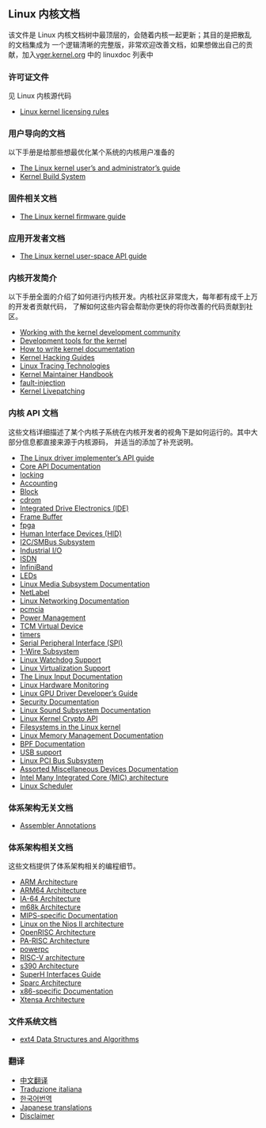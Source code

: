 ## Linux 内核文档
该文件是 Linux 内核文档树中最顶层的，会随着内核一起更新；其目的是把散乱的文档集成为
一个逻辑清晰的完整版，非常欢迎改善文档，如果想做出自己的贡献，加入[vger.kernel.org](vger.kernel.org)
中的 linuxdoc 列表中

### 许可证文件
见 Linux 内核源代码
- [Linux kernel licensing rules](https://www.kernel.org/doc/html/latest/process/license-rules.html#kernel-licensing)

### 用户导向的文档
以下手册是给那些想最优化某个系统的内核用户准备的
- [The Linux kernel user’s and administrator’s guide](https://www.kernel.org/doc/html/latest/admin-guide/index.htmlThe)
- [Kernel Build System](https://www.kernel.org/doc/html/latest/kbuild/index.html)

### 固件相关文档
- [The Linux kernel firmware guide](https://www.kernel.org/doc/html/latest/firmware-guide/index.html)

### 应用开发者文档
- [The Linux kernel user-space API guide](https://www.kernel.org/doc/html/latest/userspace-api/index.html)

### 内核开发简介
以下手册全面的介绍了如何进行内核开发。内核社区非常庞大，每年都有成千上万的开发者贡献代码，
了解如何这些内容会帮助你更快的将你改善的代码贡献到社区。
- [Working with the kernel development community](https://www.kernel.org/doc/html/latest/process/index.html)
- [Development tools for the kernel](https://www.kernel.org/doc/html/latest/dev-tools/index.html)
- [How to write kernel documentation](https://www.kernel.org/doc/html/latest/doc-guide/index.html)
- [Kernel Hacking Guides](https://www.kernel.org/doc/html/latest/kernel-hacking/index.html)
- [Linux Tracing Technologies](https://www.kernel.org/doc/html/latest/trace/index.html)
- [Kernel Maintainer Handbook](https://www.kernel.org/doc/html/latest/maintainer/index.html)
- [fault-injection](https://www.kernel.org/doc/html/latest/fault-injection/index.html)
- [Kernel Livepatching](https://www.kernel.org/doc/html/latest/livepatch/index.html)

### 内核 API 文档
这些文档详细描述了某个内核子系统在内核开发者的视角下是如何运行的。其中大部分信息都直接来源于内核源码，
并适当的添加了补充说明。
- [The Linux driver implementer’s API guide](https://www.kernel.org/doc/html/latest/driver-api/index.html)
- [Core API Documentation](https://www.kernel.org/doc/html/latest/core-api/index.html)
- [locking](https://www.kernel.org/doc/html/latest/locking/index.html)
- [Accounting](https://www.kernel.org/doc/html/latest/accounting/index.html)
- [Block](https://www.kernel.org/doc/html/latest/block/index.html)
- [cdrom](https://www.kernel.org/doc/html/latest/cdrom/index.html)
- [Integrated Drive Electronics (IDE)](https://www.kernel.org/doc/html/latest/ide/index.html)
- [Frame Buffer](https://www.kernel.org/doc/html/latest/fb/index.html)
- [fpga](https://www.kernel.org/doc/html/latest/fpga/index.html)
- [Human Interface Devices (HID)](https://www.kernel.org/doc/html/latest/hid/index.html)
- [I2C/SMBus Subsystem](https://www.kernel.org/doc/html/latest/i2c/index.html)
- [Industrial I/O](https://www.kernel.org/doc/html/latest/iio/index.html)
- [ISDN](https://www.kernel.org/doc/html/latest/isdn/index.html)
- [InfiniBand](https://www.kernel.org/doc/html/latest/infiniband/index.html)
- [LEDs](https://www.kernel.org/doc/html/latest/leds/index.html)
- [Linux Media Subsystem Documentation](https://www.kernel.org/doc/html/latest/media/index.html)
- [NetLabel](https://www.kernel.org/doc/html/latest/netlabel/index.html)
- [Linux Networking Documentation](https://www.kernel.org/doc/html/latest/networking/index.html)
- [pcmcia](https://www.kernel.org/doc/html/latest/pcmcia/index.html)
- [Power Management](https://www.kernel.org/doc/html/latest/power/index.html)
- [TCM Virtual Device](https://www.kernel.org/doc/html/latest/target/index.html)
- [timers](https://www.kernel.org/doc/html/latest/timers/index.html)
- [Serial Peripheral Interface (SPI)](https://www.kernel.org/doc/html/latest/spi/index.html)
- [1-Wire Subsystem](https://www.kernel.org/doc/html/latest/w1/index.html)
- [Linux Watchdog Support](https://www.kernel.org/doc/html/latest/watchdog/index.html)
- [Linux Virtualization Support](https://www.kernel.org/doc/html/latest/virt/index.html)
- [The Linux Input Documentation](https://www.kernel.org/doc/html/latest/input/index.html)
- [Linux Hardware Monitoring](https://www.kernel.org/doc/html/latest/hwmon/index.html)
- [Linux GPU Driver Developer’s Guide](https://www.kernel.org/doc/html/latest/gpu/index.html)
- [Security Documentation](https://www.kernel.org/doc/html/latest/security/index.html)
- [Linux Sound Subsystem Documentation](https://www.kernel.org/doc/html/latest/sound/index.html)
- [Linux Kernel Crypto API](https://www.kernel.org/doc/html/latest/crypto/index.html)
- [Filesystems in the Linux kernel](https://www.kernel.org/doc/html/latest/filesystems/index.html)
- [Linux Memory Management Documentation](https://www.kernel.org/doc/html/latest/vm/index.html)
- [BPF Documentation](https://www.kernel.org/doc/html/latest/bpf/index.html)
- [USB support](https://www.kernel.org/doc/html/latest/usb/index.html)
- [Linux PCI Bus Subsystem](https://www.kernel.org/doc/html/latest/PCI/index.html)
- [Assorted Miscellaneous Devices Documentation](https://www.kernel.org/doc/html/latest/misc-devices/index.html)
- [Intel Many Integrated Core (MIC) architecture](https://www.kernel.org/doc/html/latest/mic/index.html)
- [Linux Scheduler](https://www.kernel.org/doc/html/latest/scheduler/index.html)

### 体系架构无关文档
- [Assembler Annotations](https://www.kernel.org/doc/html/latest/asm-annotations.html)

### 体系架构相关文档
这些文档提供了体系架构相关的编程细节。
- [ARM Architecture](https://www.kernel.org/doc/html/latest/arm/index.html)
- [ARM64 Architecture](https://www.kernel.org/doc/html/latest/arm64/index.html)
- [IA-64 Architecture](https://www.kernel.org/doc/html/latest/ia64/index.html)
- [m68k Architecture](https://www.kernel.org/doc/html/latest/m68k/index.html)
- [MIPS-specific Documentation](https://www.kernel.org/doc/html/latest/mips/index.html)
- [Linux on the Nios II architecture](https://www.kernel.org/doc/html/latest/nios2/nios2.html)
- [OpenRISC Architecture](https://www.kernel.org/doc/html/latest/openrisc/index.html)
- [PA-RISC Architecture](https://www.kernel.org/doc/html/latest/parisc/index.html)
- [powerpc](https://www.kernel.org/doc/html/latest/powerpc/index.html)
- [RISC-V architecture](https://www.kernel.org/doc/html/latest/riscv/index.html)
- [s390 Architecture](https://www.kernel.org/doc/html/latest/s390/index.html)
- [SuperH Interfaces Guide](https://www.kernel.org/doc/html/latest/sh/index.html)
- [Sparc Architecture](https://www.kernel.org/doc/html/latest/sparc/index.html)
- [x86-specific Documentation](https://www.kernel.org/doc/html/latest/x86/index.html)
- [Xtensa Architecture](https://www.kernel.org/doc/html/latest/xtensa/index.html)

### 文件系统文档
- [ext4 Data Structures and Algorithms](https://www.kernel.org/doc/html/latest/filesystems/ext4/index.html)

### 翻译
- [中文翻译](https://www.kernel.org/doc/html/latest/translations/zh_CN/index.html)
- [Traduzione italiana](https://www.kernel.org/doc/html/latest/translations/it_IT/index.html)
- [한국어번역](https://www.kernel.org/doc/html/latest/translations/ko_KR/index.html)
- [Japanese translations](https://www.kernel.org/doc/html/latest/translations/ja_JP/index.html)
- [Disclaimer](https://www.kernel.org/doc/html/latest/translations/index.html#disclaimer)